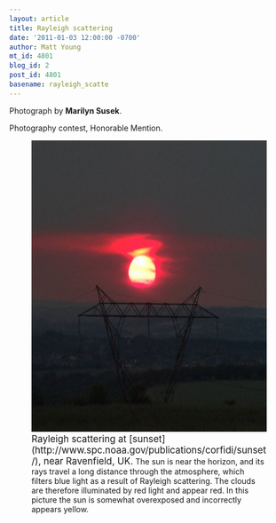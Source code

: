 ```yaml
---
layout: article
title: Rayleigh scattering
date: '2011-01-03 12:00:00 -0700'
author: Matt Young
mt_id: 4801
blog_id: 2
post_id: 4801
basename: rayleigh_scatte
---
```

Photograph by **Marilyn Susek**.

Photography contest, Honorable Mention.

<figure>
<img src="/uploads/2010/Susek%20-%20SunPower.jpg" alt="Susek - SunPower.jpg" width="600" height="525" />
<figcaption markdown="span">
<big>Rayleigh scattering at [sunset](http://www.spc.noaa.gov/publications/corfidi/sunset/), near Ravenfield, UK.</big> The sun is near the horizon, and its rays travel a long distance through the atmosphere, which filters blue light as a result of Rayleigh scattering. The clouds are therefore illuminated by red light and appear red. In this picture the sun is somewhat overexposed and incorrectly appears yellow.

</figcaption>
</figure>
